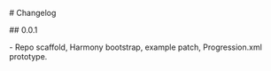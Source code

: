 \# Changelog

\## 0.0.1

\- Repo scaffold, Harmony bootstrap, example patch, Progression.xml prototype.



